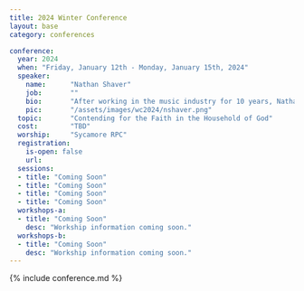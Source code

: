 ```yaml
---
title: 2024 Winter Conference
layout: base
category: conferences

conference:
  year: 2024
  when: "Friday, January 12th - Monday, January 15th, 2024"
  speaker:
    name:      "Nathan Shaver"
    job:       ""
    bio:       "After working in the music industry for 10 years, Nathan Shaver answered the call to pastoral ministry. He has served three congregations in Central Indiana. Nathan currently teaches at Classical Studies of Indianapolis and is a Pastoral Intern at 2RP and an MDiv student at RPTS. He is married to Rachelle and they have six children."
    pic:       "/assets/images/wc2024/nshaver.png"
  topic:       "Contending for the Faith in the Household of God" 
  cost:        "TBD"
  worship:     "Sycamore RPC"
  registration:
    is-open: false
    url:
  sessions:
  - title: "Coming Soon"
  - title: "Coming Soon"
  - title: "Coming Soon"
  - title: "Coming Soon"
  workshops-a:
  - title: "Coming Soon"  
    desc: "Workship information coming soon."  
  workshops-b:
  - title: "Coming Soon"  
    desc: "Workship information coming soon."  
---
```

{% include conference.md %}
